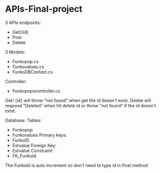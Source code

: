 # APIs-Final-project

3 APIs endpoints:
- Get/{id} 
- Post 
- Delete 

3 Models:
- Funkopop.cs
- Funkovalues.cs
- FunkoDBContext.cs

Controller:
- Funkopopscontroller.cs

Get/ {id} will throw "not found" when get the id doesn't exist.
Delete will respond "Deleted" when hit delete id or throw "not found" if the id doesn't exist.

Database:
Tables:
- Funkopop
- Funkovalues
Primary keys:
- FunkoID 
- Estvalue
Foreign Key:
- Estvalue
Constraint:
- FK_FunkoId

The FunkoId is auto increment so don't need to type id in Post method
